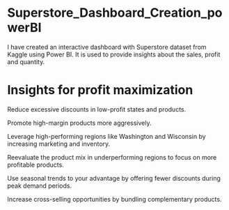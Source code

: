# Superstore_Dashboard_Creation_powerBI
I have created an interactive dashboard with Superstore dataset from Kaggle using Power BI. It is used to provide insights about the sales, profit and quantity.
# Insights for profit maximization

Reduce excessive discounts in low-profit states and products.

Promote high-margin products more aggressively.

Leverage high-performing regions like Washington and Wisconsin by increasing marketing and inventory.

Reevaluate the product mix in underperforming regions to focus on more profitable products.

Use seasonal trends to your advantage by offering fewer discounts during peak demand periods.

Increase cross-selling opportunities by bundling complementary products.
